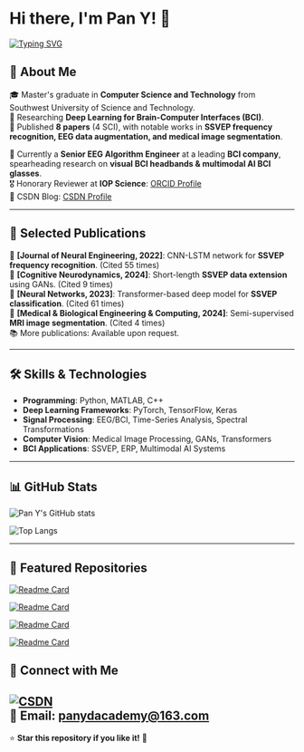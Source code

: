 # Hi there, I'm Pan Y! 👋

[![Typing SVG](https://readme-typing-svg.herokuapp.com?color=%2336BCF7&lines=Deep+Learning+Researcher;EEG+Algorithm+Engineer;Brain-Computer+Interface+Enthusiast)](https://git.io/typing-svg)

## 🚀 About Me
🎓 Master's graduate in **Computer Science and Technology** from Southwest University of Science and Technology.  
🧠 Researching **Deep Learning for Brain-Computer Interfaces (BCI)**.  
📝 Published **8 papers** (4 SCI), with notable works in **SSVEP frequency recognition, EEG data augmentation, and medical image segmentation**.

💼 Currently a **Senior EEG Algorithm Engineer** at a leading **BCI company**, spearheading research on **visual BCI headbands & multimodal AI BCI glasses**.  
🎖 Honorary Reviewer at **IOP Science**: [ORCID Profile](https://orcid.org/0000-0002-3209-4721)  
📖 CSDN Blog: [CSDN Profile](https://blog.csdn.net/weixin_43715601?spm=1010.2135.3001.5343)

---

## 📜 Selected Publications
📖 **[Journal of Neural Engineering, 2022]**: CNN-LSTM network for **SSVEP frequency recognition**. (Cited 55 times)  
📖 **[Cognitive Neurodynamics, 2024]**: Short-length **SSVEP data extension** using GANs. (Cited 9 times)  
📖 **[Neural Networks, 2023]**: Transformer-based deep model for **SSVEP classification**. (Cited 61 times)  
📖 **[Medical & Biological Engineering & Computing, 2024]**: Semi-supervised **MRI image segmentation**. (Cited 4 times)  
📚 More publications: Available upon request.

---

## 🛠️ Skills & Technologies
- **Programming**: Python, MATLAB, C++  
- **Deep Learning Frameworks**: PyTorch, TensorFlow, Keras  
- **Signal Processing**: EEG/BCI, Time-Series Analysis, Spectral Transformations  
- **Computer Vision**: Medical Image Processing, GANs, Transformers  
- **BCI Applications**: SSVEP, ERP, Multimodal AI Systems  

---

## 📊 GitHub Stats
![Pan Y's GitHub stats](https://github-readme-stats.vercel.app/api?username=YudongPan&show_icons=true&theme=tokyonight)

![Top Langs](https://github-readme-stats.vercel.app/api/top-langs/?username=YudongPan&layout=compact&theme=tokyonight)

---


## 📂 Featured Repositories
<!-- START_TOP_REPOS -->
<!-- END_TOP_REPOS -->


[![Readme Card](https://github-readme-stats.vercel.app/api/pin/?username=YuDongPan&repo=Canonical_Classifier)](https://github.com/YuDongPan/Canonical_Classifier)

[![Readme Card](https://github-readme-stats.vercel.app/api/pin/?username=YuDongPan&repo=SSVEPNet)](https://github.com/YuDongPan/SSVEPNet)

[![Readme Card](https://github-readme-stats.vercel.app/api/pin/?username=YuDongPan&repo=DL_Classifier)](https://github.com/YuDongPan/DL_Classifier)

[![Readme Card](https://github-readme-stats.vercel.app/api/pin/?username=YuDongPan&repo=Github_Recommendation)](https://github.com/YuDongPan/Github_Recommendation)


## 📩 Connect with Me
[![CSDN](https://img.shields.io/badge/-CSDN-orange?style=flat&logo=csdn)](https://blog.csdn.net/weixin_43715601?spm=1010.2135.3001.5343)  
📧 Email: panydacademy@163.com
---

⭐ **Star this repository if you like it!** 🚀

